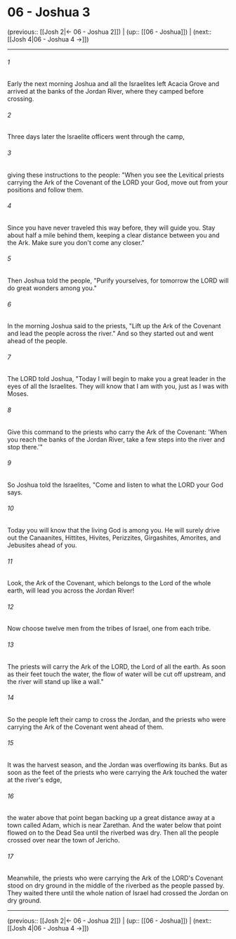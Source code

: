 # 06 - Joshua 3

(previous:: [[Josh 2|← 06 - Joshua 2]]) | (up:: [[06 - Joshua]]) | (next:: [[Josh 4|06 - Joshua 4 →]])

***


###### 1 
Early the next morning Joshua and all the Israelites left Acacia Grove and arrived at the banks of the Jordan River, where they camped before crossing. 

###### 2 
Three days later the Israelite officers went through the camp, 

###### 3 
giving these instructions to the people: "When you see the Levitical priests carrying the Ark of the Covenant of the LORD your God, move out from your positions and follow them. 

###### 4 
Since you have never traveled this way before, they will guide you. Stay about half a mile behind them, keeping a clear distance between you and the Ark. Make sure you don't come any closer." 

###### 5 
Then Joshua told the people, "Purify yourselves, for tomorrow the LORD will do great wonders among you." 

###### 6 
In the morning Joshua said to the priests, "Lift up the Ark of the Covenant and lead the people across the river." And so they started out and went ahead of the people. 

###### 7 
The LORD told Joshua, "Today I will begin to make you a great leader in the eyes of all the Israelites. They will know that I am with you, just as I was with Moses. 

###### 8 
Give this command to the priests who carry the Ark of the Covenant: 'When you reach the banks of the Jordan River, take a few steps into the river and stop there.'" 

###### 9 
So Joshua told the Israelites, "Come and listen to what the LORD your God says. 

###### 10 
Today you will know that the living God is among you. He will surely drive out the Canaanites, Hittites, Hivites, Perizzites, Girgashites, Amorites, and Jebusites ahead of you. 

###### 11 
Look, the Ark of the Covenant, which belongs to the Lord of the whole earth, will lead you across the Jordan River! 

###### 12 
Now choose twelve men from the tribes of Israel, one from each tribe. 

###### 13 
The priests will carry the Ark of the LORD, the Lord of all the earth. As soon as their feet touch the water, the flow of water will be cut off upstream, and the river will stand up like a wall." 

###### 14 
So the people left their camp to cross the Jordan, and the priests who were carrying the Ark of the Covenant went ahead of them. 

###### 15 
It was the harvest season, and the Jordan was overflowing its banks. But as soon as the feet of the priests who were carrying the Ark touched the water at the river's edge, 

###### 16 
the water above that point began backing up a great distance away at a town called Adam, which is near Zarethan. And the water below that point flowed on to the Dead Sea until the riverbed was dry. Then all the people crossed over near the town of Jericho. 

###### 17 
Meanwhile, the priests who were carrying the Ark of the LORD's Covenant stood on dry ground in the middle of the riverbed as the people passed by. They waited there until the whole nation of Israel had crossed the Jordan on dry ground.

***

(previous:: [[Josh 2|← 06 - Joshua 2]]) | (up:: [[06 - Joshua]]) | (next:: [[Josh 4|06 - Joshua 4 →]])
